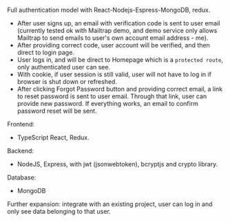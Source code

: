 Full authentication model with React-Nodejs-Espress-MongoDB, redux.

- After user signs up, an email with verification code is sent to user email
  (currently tested ok with Mailtrap demo, and demo service only allows Mailtrap to send emails to user's own account email address - me).
- After providing correct code, user account will be verified, and then direct to login page.
- User logs in, and will be direct to Homepage which is a `protected route`, only authenticated user can see.
- With cookie, if user session is still valid, user will not have to log in if browser is shut down or refreshed.
- After clicking Forgot Password button and providing correct email, a link to reset password is sent to user email.
  Through that link, user can provide new password. If everything works, an email to confirm password reset will be sent.

Frontend:

- TypeScript React, Redux.

Backend:

- NodeJS, Express, with jwt (jsonwebtoken), bcryptjs and crypto library.

Database:

- MongoDB

Further expansion: integrate with an existing project, user can log in and only see data belonging to that user.
